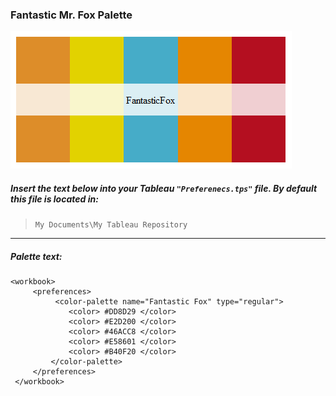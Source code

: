 
### Fantastic Mr. Fox Palette

![Fantastic Fox Colors](../images/fantastic_fox.png)

##### Insert the text below into your Tableau `"Preferenecs.tps"` file.  By default this file is located in:  
> `My Documents\My Tableau Repository`

---  

##### Palette text:
```{html}
<workbook> 
	 <preferences>
          <color-palette name="Fantastic Fox" type="regular"> 
			 <color> #DD8D29 </color> 
			 <color> #E2D200 </color> 
			 <color> #46ACC8 </color> 
			 <color> #E58601 </color> 
			 <color> #B40F20 </color> 
		 </color-palette> 
	 </preferences> 
 </workbook>
 ```
